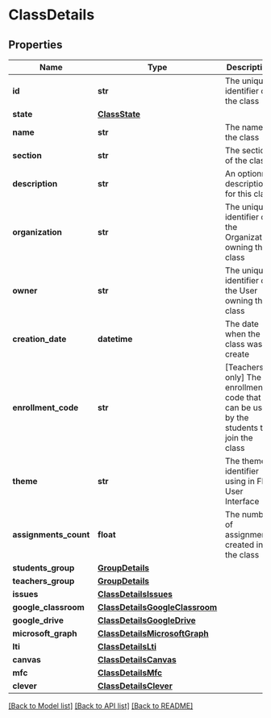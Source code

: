 # ClassDetails

## Properties
Name | Type | Description | Notes
------------ | ------------- | ------------- | -------------
**id** | **str** | The unique identifier of the class | [optional] 
**state** | [**ClassState**](ClassState.md) |  | [optional] 
**name** | **str** | The name of the class | [optional] 
**section** | **str** | The section of the class | [optional] 
**description** | **str** | An optionnal description for this class | [optional] 
**organization** | **str** | The unique identifier of the Organization owning this class | [optional] 
**owner** | **str** | The unique identifier of the User owning this class | [optional] 
**creation_date** | **datetime** | The date when the class was create | [optional] 
**enrollment_code** | **str** | [Teachers only] The enrollment code that can be used by the students to join the class  | [optional] 
**theme** | **str** | The theme identifier using in Flat User Interface | [optional] 
**assignments_count** | **float** | The number of assignments created in the class | [optional] 
**students_group** | [**GroupDetails**](GroupDetails.md) |  | [optional] 
**teachers_group** | [**GroupDetails**](GroupDetails.md) |  | [optional] 
**issues** | [**ClassDetailsIssues**](ClassDetailsIssues.md) |  | [optional] 
**google_classroom** | [**ClassDetailsGoogleClassroom**](ClassDetailsGoogleClassroom.md) |  | [optional] 
**google_drive** | [**ClassDetailsGoogleDrive**](ClassDetailsGoogleDrive.md) |  | [optional] 
**microsoft_graph** | [**ClassDetailsMicrosoftGraph**](ClassDetailsMicrosoftGraph.md) |  | [optional] 
**lti** | [**ClassDetailsLti**](ClassDetailsLti.md) |  | [optional] 
**canvas** | [**ClassDetailsCanvas**](ClassDetailsCanvas.md) |  | [optional] 
**mfc** | [**ClassDetailsMfc**](ClassDetailsMfc.md) |  | [optional] 
**clever** | [**ClassDetailsClever**](ClassDetailsClever.md) |  | [optional] 

[[Back to Model list]](../README.md#documentation-for-models) [[Back to API list]](../README.md#documentation-for-api-endpoints) [[Back to README]](../README.md)


